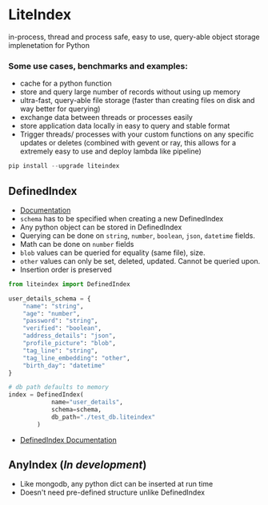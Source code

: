 # LiteIndex
in-process, thread and process safe, easy to use, query-able object storage implenetation for Python

### Some use cases, benchmarks and examples:
- cache for a python function
- store and query large number of records without using up memory
- ultra-fast, query-able file storage (faster than creating files on disk and way better for querying)
- exchange data between threads or processes easily
- store application data locally in easy to query and stable format
- Trigger threads/ processes with your custom functions on any specific updates or deletes (combined with gevent or ray, this allows for a extremely easy to use and deploy lambda like pipeline)



```python
pip install --upgrade liteindex
```

## DefinedIndex

- [Documentation](https://github.com/notAI-tech/LiteIndex/blob/main/DefinedIndex.md)
- `schema` has to be specified when creating a new DefinedIndex
- Any python object can be stored in DefinedIndex
- Querying can be done on `string`, `number`, `boolean`, `json`, `datetime` fields.
- Math can be done on `number` fields
- `blob` values can be queried for equality (same file), size.
- `other` values can only be set, deleted, updated. Cannot be queried upon.
- Insertion order is preserved 

```python
from liteindex import DefinedIndex

user_details_schema = {
    "name": "string",
    "age": "number",
    "password": "string",
    "verified": "boolean",
    "address_details": "json",
    "profile_picture": "blob",
    "tag_line": "string",
    "tag_line_embedding": "other",
    "birth_day": "datetime"
}

# db path defaults to memory
index = DefinedIndex(
            name="user_details",
            schema=schema,
            db_path="./test_db.liteindex"
        )
```
- [DefinedIndex Documentation](https://github.com/notAI-tech/LiteIndex/blob/main/DefinedIndex.md)


## AnyIndex (***In development***)

- Like mongodb, any python dict can be inserted at run time
- Doesn't need pre-defined structure unlike DefinedIndex

